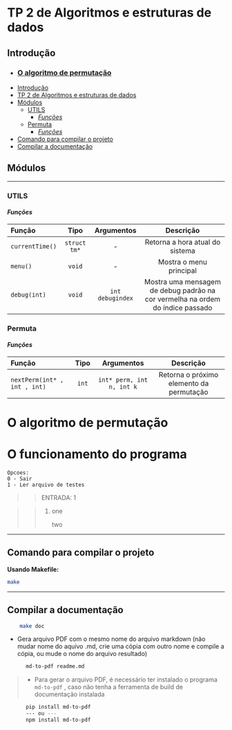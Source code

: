 # TP 2 de Algoritmos e estruturas de dados

## Introdução

- ### [O algoritmo de permutação](#o-algoritmo-de-permutação)
- [Introdução](#introdução)
- [TP 2 de Algoritmos e estruturas de dados](#tp-2-de-algoritmos-e-estruturas-de-dados)
- [Módulos <a name="modules"></a>](#módulos-)
    - [UTILS](#utils)
      - [*Funções*](#funções)
    - [Permuta](#permuta)
      - [*Funções*](#funções-1)
- [Comando para compilar o projeto <a name="compilando-o-projeto"></a>](#comando-para-compilar-o-projeto-)
- [Compilar a documentação <a name="compilando-a-documentacao"></a>](#compilar-a-documentação-)
## Módulos <a name="modules"></a>

---
### UTILS
#### *Funções*

| Função | Tipo | Argumentos | Descrição |
|:-------|:-----:|:----------:|:----------:|
| `currentTime()` | `struct tm*` | - | Retorna a hora atual do sistema |
| `menu()` | `void` | - | Mostra o menu principal |
| `debug(int)` | `void` | `int debugindex` | Mostra uma mensagem de debug padrão na cor vermelha na ordem do índice passado |


### Permuta
#### *Funções*

| Função | Tipo | Argumentos | Descrição |
|:-------|:-----:|:----------:|:----------:|
| `nextPerm(int* , int , int)` | `int` | `int* perm, int n, int k` | Retorna o próximo elemento da permutação |


<div style="page-break-before:always">

# O algoritmo de permutação

</div>

<div style="page-breake-before:always">

# O funcionamento do programa

```
Opcoes:
0 - Sair
1 - Ler arquivo de testes
```
>>ENTRADA:
>1
>>   

> > 1.  one
>>
>>     two



</div>

--- 

## Comando para compilar o projeto <a name="compilando-o-projeto"></a>


  <b>Usando Makefile:</b>


```bash
make
```
---



## Compilar a documentação <a name="compilando-a-documentacao"></a>

```bash
    make doc
```

- Gera arquivo PDF com o mesmo nome do arquivo markdown (não mudar nome do aquivo .md, crie uma cópia com outro nome e compile a cópia, ou mude o nome do arquivo resultado)

```bash
      md-to-pdf readme.md
```

> - Para gerar o arquivo PDF, é necessário ter instalado o programa `md-to-pdf` , caso não tenha a ferramenta de build de documentação instalada
```bash
      pip install md-to-pdf
      --- ou ---
      npm install md-to-pdf
```